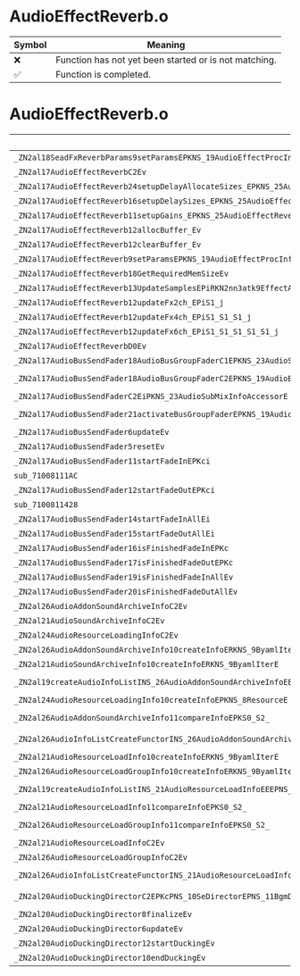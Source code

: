 # AudioEffectReverb.o
| Symbol | Meaning 
| ------------- | ------------- 
| :x: | Function has not yet been started or is not matching. 
| :white_check_mark: | Function is completed. 


# AudioEffectReverb.o
| Symbol (Mangled) | Symbol (Demangled) | Decompiled? |
| ------------- |  ------------- | ------------- |
| `_ZN2al18SeadFxReverbParams9setParamsEPKNS_19AudioEffectProcInfoE` | `al::SeadFxReverbParams::setParams(al::AudioEffectProcInfo const*)` | :white_check_mark: |
| `_ZN2al17AudioEffectReverbC2Ev` | `al::AudioEffectReverb::AudioEffectReverb(void)` | :white_check_mark: |
| `_ZN2al17AudioEffectReverb24setupDelayAllocateSizes_EPKNS_25AudioEffectReverbProcInfoE` | `al::AudioEffectReverb::setupDelayAllocateSizes_(al::AudioEffectReverbProcInfo const*)` | :white_check_mark: |
| `_ZN2al17AudioEffectReverb16setupDelaySizes_EPKNS_25AudioEffectReverbProcInfoE` | `al::AudioEffectReverb::setupDelaySizes_(al::AudioEffectReverbProcInfo const*)` | :white_check_mark: |
| `_ZN2al17AudioEffectReverb11setupGains_EPKNS_25AudioEffectReverbProcInfoE` | `al::AudioEffectReverb::setupGains_(al::AudioEffectReverbProcInfo const*)` | :white_check_mark: |
| `_ZN2al17AudioEffectReverb12allocBuffer_Ev` | `al::AudioEffectReverb::allocBuffer_(void)` | :white_check_mark: |
| `_ZN2al17AudioEffectReverb12clearBuffer_Ev` | `al::AudioEffectReverb::clearBuffer_(void)` | :white_check_mark: |
| `_ZN2al17AudioEffectReverb9setParamsEPKNS_19AudioEffectProcInfoE` | `al::AudioEffectReverb::setParams(al::AudioEffectProcInfo const*)` | :white_check_mark: |
| `_ZN2al17AudioEffectReverb18GetRequiredMemSizeEv` | `al::AudioEffectReverb::GetRequiredMemSize(void)` | :white_check_mark: |
| `_ZN2al17AudioEffectReverb13UpdateSamplesEPiRKN2nn3atk9EffectAux16UpdateSamplesArgE` | `al::AudioEffectReverb::UpdateSamples(int *,nn::atk::EffectAux::UpdateSamplesArg const&)` | :white_check_mark: |
| `_ZN2al17AudioEffectReverb12updateFx2ch_EPiS1_j` | `al::AudioEffectReverb::updateFx2ch_(int *,int *,unsigned int)` | :white_check_mark: |
| `_ZN2al17AudioEffectReverb12updateFx4ch_EPiS1_S1_S1_j` | `al::AudioEffectReverb::updateFx4ch_(int *,int *,int *,int *,unsigned int)` | :white_check_mark: |
| `_ZN2al17AudioEffectReverb12updateFx6ch_EPiS1_S1_S1_S1_S1_j` | `al::AudioEffectReverb::updateFx6ch_(int *,int *,int *,int *,int *,int *,unsigned int)` | :white_check_mark: |
| `_ZN2al17AudioEffectReverbD0Ev` | `al::AudioEffectReverb::~AudioEffectReverb()` | :white_check_mark: |
| `_ZN2al17AudioBusSendFader18AudioBusGroupFaderC1EPKNS_23AudioSubMixInfoAccessorE` | `al::AudioBusSendFader::AudioBusGroupFader::AudioBusGroupFader(al::AudioSubMixInfoAccessor const*)` | :white_check_mark: |
| `_ZN2al17AudioBusSendFader18AudioBusGroupFaderC2EPKNS_19AudioBusSettingInfoEPKNS_22AudioInfoListWithPartsINS_16AudioBusSendInfoEEEPKNS_23AudioSubMixInfoAccessorE` | `al::AudioBusSendFader::AudioBusGroupFader::AudioBusGroupFader(al::AudioBusSettingInfo const*,al::AudioInfoListWithParts<al::AudioBusSendInfo> const*,al::AudioSubMixInfoAccessor const*)` | :white_check_mark: |
| `_ZN2al17AudioBusSendFaderC2EiPKNS_23AudioSubMixInfoAccessorE` | `al::AudioBusSendFader::AudioBusSendFader(int,al::AudioSubMixInfoAccessor const*)` | :white_check_mark: |
| `_ZN2al17AudioBusSendFader21activateBusGroupFaderEPKNS_19AudioBusSettingInfoEPKNS_22AudioInfoListWithPartsINS_16AudioBusSendInfoEEE` | `al::AudioBusSendFader::activateBusGroupFader(al::AudioBusSettingInfo const*,al::AudioInfoListWithParts<al::AudioBusSendInfo> const*)` | :white_check_mark: |
| `_ZN2al17AudioBusSendFader6updateEv` | `al::AudioBusSendFader::update(void)` | :white_check_mark: |
| `_ZN2al17AudioBusSendFader5resetEv` | `al::AudioBusSendFader::reset(void)` | :white_check_mark: |
| `_ZN2al17AudioBusSendFader11startFadeInEPKci` | `al::AudioBusSendFader::startFadeIn(char const*,int)` | :white_check_mark: |
| `sub_71008111AC` | `` | :white_check_mark: |
| `_ZN2al17AudioBusSendFader12startFadeOutEPKci` | `al::AudioBusSendFader::startFadeOut(char const*,int)` | :white_check_mark: |
| `sub_7100811428` | `` | :white_check_mark: |
| `_ZN2al17AudioBusSendFader14startFadeInAllEi` | `al::AudioBusSendFader::startFadeInAll(int)` | :white_check_mark: |
| `_ZN2al17AudioBusSendFader15startFadeOutAllEi` | `al::AudioBusSendFader::startFadeOutAll(int)` | :white_check_mark: |
| `_ZN2al17AudioBusSendFader16isFinishedFadeInEPKc` | `al::AudioBusSendFader::isFinishedFadeIn(char const*)` | :white_check_mark: |
| `_ZN2al17AudioBusSendFader17isFinishedFadeOutEPKc` | `al::AudioBusSendFader::isFinishedFadeOut(char const*)` | :white_check_mark: |
| `_ZN2al17AudioBusSendFader19isFinishedFadeInAllEv` | `al::AudioBusSendFader::isFinishedFadeInAll(void)` | :white_check_mark: |
| `_ZN2al17AudioBusSendFader20isFinishedFadeOutAllEv` | `al::AudioBusSendFader::isFinishedFadeOutAll(void)` | :white_check_mark: |
| `_ZN2al26AudioAddonSoundArchiveInfoC2Ev` | `al::AudioAddonSoundArchiveInfo::AudioAddonSoundArchiveInfo(void)` | :white_check_mark: |
| `_ZN2al21AudioSoundArchiveInfoC2Ev` | `al::AudioSoundArchiveInfo::AudioSoundArchiveInfo(void)` | :white_check_mark: |
| `_ZN2al24AudioResourceLoadingInfoC2Ev` | `al::AudioResourceLoadingInfo::AudioResourceLoadingInfo(void)` | :white_check_mark: |
| `_ZN2al26AudioAddonSoundArchiveInfo10createInfoERKNS_9ByamlIterE` | `al::AudioAddonSoundArchiveInfo::createInfo(al::ByamlIter const&)` | :white_check_mark: |
| `_ZN2al21AudioSoundArchiveInfo10createInfoERKNS_9ByamlIterE` | `al::AudioSoundArchiveInfo::createInfo(al::ByamlIter const&)` | :white_check_mark: |
| `_ZN2al19createAudioInfoListINS_26AudioAddonSoundArchiveInfoEEEPNS_22AudioInfoListWithPartsIT_EERKNS_9ByamlIterEi` | `al::AudioInfoListWithParts<al::AudioAddonSoundArchiveInfo> * al::createAudioInfoList<al::AudioAddonSoundArchiveInfo>(al::ByamlIter const&,int)` | :white_check_mark: |
| `_ZN2al24AudioResourceLoadingInfo10createInfoEPKNS_8ResourceE` | `al::AudioResourceLoadingInfo::createInfo(al::Resource const*)` | :white_check_mark: |
| `_ZN2al26AudioAddonSoundArchiveInfo11compareInfoEPKS0_S2_` | `al::AudioAddonSoundArchiveInfo::compareInfo(al::AudioAddonSoundArchiveInfo const*,al::AudioAddonSoundArchiveInfo const*)` | :white_check_mark: |
| `_ZN2al26AudioInfoListCreateFunctorINS_26AudioAddonSoundArchiveInfoEE30tryCreateAudioInfoAndSetToListERKNS_9ByamlIterE` | `al::AudioInfoListCreateFunctor<al::AudioAddonSoundArchiveInfo>::tryCreateAudioInfoAndSetToList(al::ByamlIter const&)` | :white_check_mark: |
| `_ZN2al21AudioResourceLoadInfo10createInfoERKNS_9ByamlIterE` | `al::AudioResourceLoadInfo::createInfo(al::ByamlIter const&)` | :white_check_mark: |
| `_ZN2al26AudioResourceLoadGroupInfo10createInfoERKNS_9ByamlIterE` | `al::AudioResourceLoadGroupInfo::createInfo(al::ByamlIter const&)` | :white_check_mark: |
| `_ZN2al19createAudioInfoListINS_21AudioResourceLoadInfoEEEPNS_22AudioInfoListWithPartsIT_EERKNS_9ByamlIterEi` | `al::AudioInfoListWithParts<al::AudioResourceLoadInfo> * al::createAudioInfoList<al::AudioResourceLoadInfo>(al::ByamlIter const&,int)` | :white_check_mark: |
| `_ZN2al21AudioResourceLoadInfo11compareInfoEPKS0_S2_` | `al::AudioResourceLoadInfo::compareInfo(al::AudioResourceLoadInfo const*,al::AudioResourceLoadInfo const*)` | :white_check_mark: |
| `_ZN2al26AudioResourceLoadGroupInfo11compareInfoEPKS0_S2_` | `al::AudioResourceLoadGroupInfo::compareInfo(al::AudioResourceLoadGroupInfo const*,al::AudioResourceLoadGroupInfo const*)` | :white_check_mark: |
| `_ZN2al21AudioResourceLoadInfoC2Ev` | `al::AudioResourceLoadInfo::AudioResourceLoadInfo(void)` | :white_check_mark: |
| `_ZN2al26AudioResourceLoadGroupInfoC2Ev` | `al::AudioResourceLoadGroupInfo::AudioResourceLoadGroupInfo(void)` | :white_check_mark: |
| `_ZN2al26AudioInfoListCreateFunctorINS_21AudioResourceLoadInfoEE30tryCreateAudioInfoAndSetToListERKNS_9ByamlIterE` | `al::AudioInfoListCreateFunctor<al::AudioResourceLoadInfo>::tryCreateAudioInfoAndSetToList(al::ByamlIter const&)` | :white_check_mark: |
| `_ZN2al20AudioDuckingDirectorC2EPKcPNS_10SeDirectorEPNS_11BgmDirectorEPNS_11BgmDataBaseE` | `al::AudioDuckingDirector::AudioDuckingDirector(char const*,al::SeDirector *,al::BgmDirector *,al::BgmDataBase *)` | :white_check_mark: |
| `_ZN2al20AudioDuckingDirector8finalizeEv` | `al::AudioDuckingDirector::finalize(void)` | :white_check_mark: |
| `_ZN2al20AudioDuckingDirector6updateEv` | `al::AudioDuckingDirector::update(void)` | :white_check_mark: |
| `_ZN2al20AudioDuckingDirector12startDuckingEv` | `al::AudioDuckingDirector::startDucking(void)` | :white_check_mark: |
| `_ZN2al20AudioDuckingDirector10endDuckingEv` | `al::AudioDuckingDirector::endDucking(void)` | :white_check_mark: |
